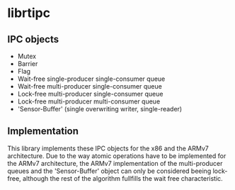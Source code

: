 librtipc
========

IPC objects
-----------

* Mutex
* Barrier
* Flag
* Wait-free single-producer single-consumer queue
* Wait-free multi-producer single-consumer queue
* Lock-free multi-producer single-consumer queue
* Lock-free multi-producer multi-consumer queue
* 'Sensor-Buffer' (single overwriting writer, single-reader)

Implementation
--------------

This library implements these IPC objects for the x86 and the ARMv7 architecture. Due to the way atomic operations have to be implemented for the ARMv7 architecture, the ARMv7 implementation of the multi-producer queues and the 'Sensor-Buffer' object can only be considered beeing lock-free, although the rest of the algorithm fullfills the wait free characteristic.
